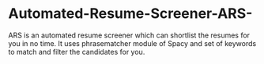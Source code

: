 # Automated-Resume-Screener-ARS-

ARS is an automated resume screener which can shortlist the resumes for you in no time. It uses phrasematcher module of Spacy and set of keywords to match and filter the candidates for you.
